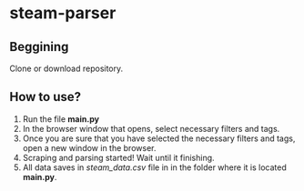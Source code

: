 # steam-parser

## Beggining
Clone or download repository.

## How to use?
1) Run the file **main.py**  
2) In the browser window that opens, select necessary filters and tags.  
3) Once you are sure that you have selected the necessary filters and tags, open a new window in the browser.
4) Scraping and parsing started! Wait until it finishing.
5) All data saves in *steam_data.csv* file in in the folder where it is located **main.py**.
